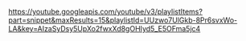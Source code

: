 https://youtube.googleapis.com/youtube/v3/playlistItems?part=snippet&maxResults=15&playlistId=UUzwo7UlGkb-8Pr6svxWo-LA&key=AIzaSyDsy5UpXo2fwxXd8gOHIyd5_E5OFma5jc4
